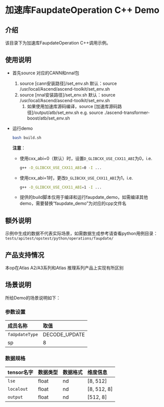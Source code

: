 # 加速库FaupdateOperation C++ Demo
## 介绍
该目录下为加速库FaupdateOperation C++调用示例。

## 使用说明
- 首先source 对应的CANN和nnal包
    1. source [cann安装路径]/set_env.sh
        默认：source /usr/local/Ascend/ascend-toolkit/set_env.sh
    2. source [nnal安装路径]/set_env.sh
        默认：source /usr/local/Ascend/ascend-toolkit/set_env.sh
        1. 如果使用加速库源码编译，source [加速库源码路径]/output/atb/set_env.sh
        e.g. source ./ascend-transformer-boost/atb/set_env.sh

- 运行demo
    ```sh
    bash build.sh
    ```
    **注意**：
    - 使用cxx_abi=0（默认）时，设置`D_GLIBCXX_USE_CXX11_ABI`为0，i.e.
        ```sh
        g++ -D_GLIBCXX_USE_CXX11_ABI=0 -I ...
        ```
    - 使用cxx_abi=1时，更改`D_GLIBCXX_USE_CXX11_ABI`为1，i.e.
        ```sh
        g++ -D_GLIBCXX_USE_CXX11_ABI=1 -I ...
        ```
    - 提供的build脚本仅用于编译和运行faupdate_demo，如需编译其他demo，需要替换“faupdate_demo”为对应的cpp文件名

## 额外说明
示例中生成的数据不代表实际场景，如需数据生成参考请查看python用例目录：
`tests/apitest/opstest/python/operations/faupdate/`

## 产品支持情况
本op在Atlas A2/A3系列和Atlas 推理系列产品上实现有所区别

## 场景说明
所给Demo的场景说明如下：
### 参数设置

| 成员名称       | 取值          |
| :------------- | :------------ |
| `faUpdateType` | DECODE_UPDATE |
| sp             | 8             |


### 数据规格

| tensor名字      | 数据类型 | 数据格式 | 维度信息    |
| :-------------- | :------- | :------- | :---------- |
| `lse`  | float    | nd       | [8, 512]    |
| `localout`  | float    | nd       | [8, 512, 8] |
| `output` | float    | nd       | [512, 8]    |